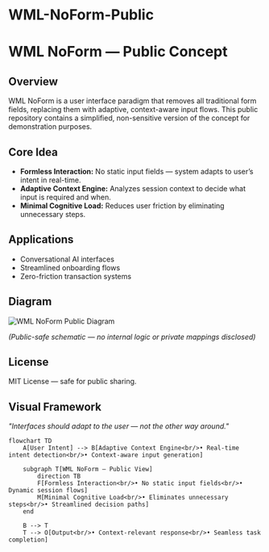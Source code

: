 # WML-NoForm-Public
# WML NoForm — Public Concept

## Overview
WML NoForm is a user interface paradigm that removes all traditional form fields, replacing them with adaptive, context-aware input flows.
This public repository contains a simplified, non-sensitive version of the concept for demonstration purposes.

## Core Idea
- **Formless Interaction:** No static input fields — system adapts to user’s intent in real-time.
- **Adaptive Context Engine:** Analyzes session context to decide what input is required and when.
- **Minimal Cognitive Load:** Reduces user friction by eliminating unnecessary steps.

## Applications
- Conversational AI interfaces
- Streamlined onboarding flows
- Zero-friction transaction systems

## Diagram
![WML NoForm Public Diagram](diagram.png)

*(Public-safe schematic — no internal logic or private mappings disclosed)*

## License
MIT License — safe for public sharing.


## Visual Framework

*"Interfaces should adapt to the user — not the other way around."*

```mermaid
flowchart TD
    A[User Intent] --> B[Adaptive Context Engine<br/>• Real-time intent detection<br/>• Context-aware input generation]
    
    subgraph T[WML NoForm — Public View]
        direction TB
        F[Formless Interaction<br/>• No static input fields<br/>• Dynamic session flows]
        M[Minimal Cognitive Load<br/>• Eliminates unnecessary steps<br/>• Streamlined decision paths]
    end
    
    B --> T
    T --> O[Output<br/>• Context-relevant response<br/>• Seamless task completion]
```
